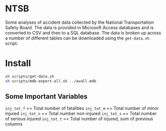 # NTSB

Some analyses of accident data collected by the National Transportation Safety Board. The data is provided in Microsoft Access databases and is converted to CSV and then to a SQL database. The data is broken up across a number of different tables can be downloaded using the `get-data.sh` script.

# Install

```sh
sh scripts/get-data.sh
sh scripts/mdb-export-all.sh ../avall.mdb
```

## Some Important Variables

`inj_tot_f` == Total number of fatalities
`inj_tot_m` == Total number of minor injured
`inj_tot_n` == Total number non-injured
`inj_tot_s` == Total number of serious injured
`inj_tot_t` == Total number of injured, sum of previous columns